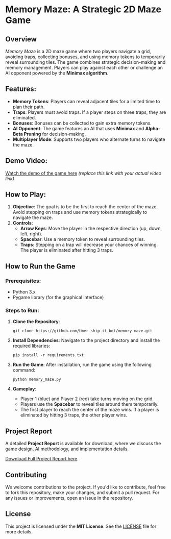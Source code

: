 
# Memory Maze: A Strategic 2D Maze Game

## Overview
*Memory Maze* is a 2D maze game where two players navigate a grid, avoiding traps, collecting bonuses, and using memory tokens to temporarily reveal surrounding tiles. The game combines strategic decision-making and memory management. Players can play against each other or challenge an AI opponent powered by the **Minimax algorithm**.

## Features:
- **Memory Tokens**: Players can reveal adjacent tiles for a limited time to plan their path.
- **Traps**: Players must avoid traps. If a player steps on three traps, they are eliminated.
- **Bonuses**: Bonuses can be collected to gain extra memory tokens.
- **AI Opponent**: The game features an AI that uses **Minimax** and **Alpha-Beta Pruning** for decision-making.
- **Multiplayer Mode**: Supports two players who alternate turns to navigate the maze.

## Demo Video:
[Watch the demo of the game here](https://youtu.be/demo-link) *(replace this link with your actual video link)*.

## How to Play:
1. **Objective**: The goal is to be the first to reach the center of the maze. Avoid stepping on traps and use memory tokens strategically to navigate the maze.
2. **Controls**:
   - **Arrow Keys**: Move the player in the respective direction (up, down, left, right).
   - **Spacebar**: Use a memory token to reveal surrounding tiles.
   - **Traps**: Stepping on a trap will decrease your chances of winning. The player is eliminated after hitting 3 traps.

## How to Run the Game

### Prerequisites:
- Python 3.x
- Pygame library (for the graphical interface)

### Steps to Run:
1. **Clone the Repository**:
   ```
   git clone https://github.com/Umer-ship-it-bot/memory-maze.git
   ```

2. **Install Dependencies**:
   Navigate to the project directory and install the required libraries:
   ```
   pip install -r requirements.txt
   ```

3. **Run the Game**:
   After installation, run the game using the following command:
   ```
   python memory_maze.py
   ```

4. **Gameplay**:
   - Player 1 (blue) and Player 2 (red) take turns moving on the grid.
   - Players use the **Spacebar** to reveal tiles around them temporarily.
   - The first player to reach the center of the maze wins. If a player is eliminated by hitting 3 traps, the other player wins.

## Project Report

A detailed **Project Report** is available for download, where we discuss the game design, AI methodology, and implementation details. 

[Download Full Project Report here](./Project_Report.pdf).

## Contributing

We welcome contributions to the project. If you'd like to contribute, feel free to fork this repository, make your changes, and submit a pull request. For any issues or improvements, open an issue in the repository.

## License

This project is licensed under the **MIT License**. See the [LICENSE](./LICENSE) file for more details.
